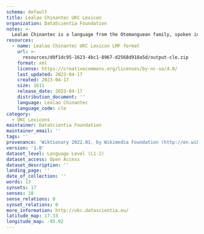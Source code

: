 ```yaml
---
schema: default
title: Lealao Chinantec UKC Lexicon
organization: DataScientia Foundation
notes: >-
  Lealao Chinantec is a language from the Otomanguean family, spoken in North America. The UKC Lexicon of Lealao Chinantec is represented as a lexico-semantic network. It consists of words, word senses, synsets, as well as sense-level and synset-level relationships.
resources:
  - name: Lealao Chinantec UKC Lexicon LMF format
    url: >-
      resources/d0f1dc95-1623-4bc1-8967-d2568d918a5d/output-cle.zip
    format: xml
    license: https://creativecommons.org/licenses/by-nc-sa/4.0/
    last_updated: 2023-04-17
    created: 2023-04-17
    size: 1611
    release_date: 2023-04-17
    distribution_document: ''
    language: Lealao Chinantec
    language_code: cle
category:
  - UKC Lexicons
maintainer: DataScientia Foundation
maintainer_email: ''
tags: ''
provenance: 'Wiktionary 2022.01. by Wikimedia Foundation (http://en.wiktionary.org); Native Languages of the Americas 2021.11. by Laura Redish and Orrin Lewis (http://www.native-languages.org); Princeton WordNet 2.1 by Princeton University (https://wordnet.princeton.edu)'
version: '1.0'
dataset_level: Language Level (L1-2)
dataset_access: Open Access
dataset_description: ''
landing_page: ''
date_of_collection: ''
words: 13
synsets: 17
senses: 18
sense_relations: 0
synset_relations: 0
more_information: http://ukc.datascientia.eu/
latitude_map: 17.33
longitude_map: -95.92
---
```

